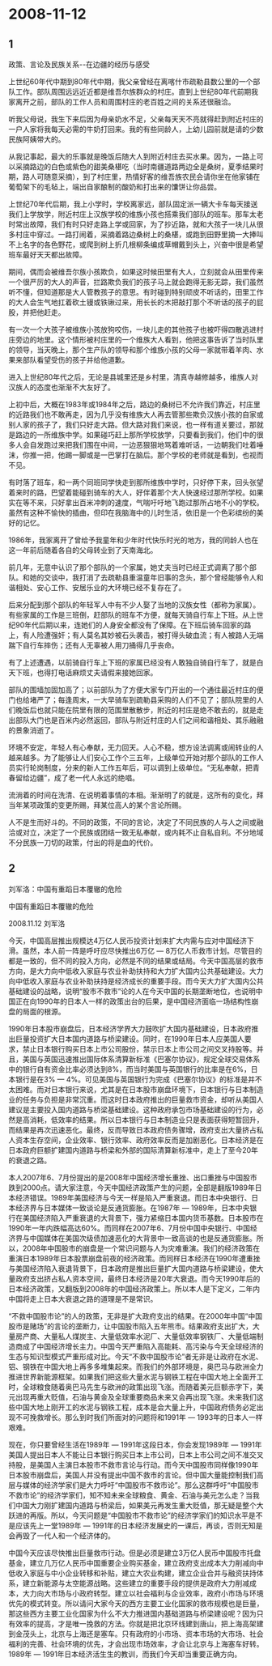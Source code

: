 # 2008-11-12

## 1

政策、言论及民族关系--在边疆的经历与感受   

上世纪60年代中期到80年代中期，我父亲曾经在离喀什市疏勒县数公里的一个部队工作。部队周围远远近近都是维吾尔族群众的村庄。直到上世纪80年代前期我家离开之前，部队的工作人员和周围村庄的老百姓之间的关系还很融洽。

听我父母说，我生下来后因为母亲奶水不足，父亲每天天不亮就得赶到附近村庄的一户人家将我每天必需的牛奶打回来。我的有些同龄人，上幼儿园前就是请的少数民族阿姨带大的。

从我记事起，最大的乐事就是晚饭后随大人到附近村庄去买水果。因为，一路上可以采摘路边的白色或紫色的甜美桑椹吃（当时南疆道路两边全是桑树，夏季结果时期，路人可随意采摘），到了村庄里，热情好客的维吾族农民会请你坐在他家铺在葡萄架下的毛毡上，端出自家酿制的酸奶和打出来的馕饼让你品尝。

上世纪70年代后期，我上小学时，学校离家远，部队固定派一辆大卡车每天接送我们上学放学，附近村庄上汉族学校的维族小孩也搭乘我们部队的班车。那车太老时常出故障，我们有时只好走路上学或回家，为了抄近路，就和大孩子一块儿从很多村庄中穿过。一路打闹着，采摘着路边桑树上的桑椹，或跑到田野里摘一大捧叫不上名字的各色野花，或爬到树上折几根柳条编成草帽戴到头上，兴奋中很是希望班车最好天天都出故障。

期间，偶而会被维吾尔族小孩欺负，如果这时候田里有大人，立刻就会从田里传来一个很严厉的大人的声音，拦路欺负我们的孩子马上就会跑得无影无踪，我们虽然听不懂，但知道那是大人管教孩子的意思。有时碰到特别顽皮不听话的，田里工作的大人会生气地扛着砍土镘或铁锹过来，用长长的木把敲打那个不听话的孩子的屁股，并把他赶走。

有一次一个大孩子被维族小孩放狗咬伤，一块儿走的其他孩子也被吓得四散逃进村庄旁边的地里。这个情形被村庄里的一个维族大人看到，他把这事告诉了当时队里的领导，当天晚上，那个生产队的领导和那个维族小孩的父母一家就带着羊肉、水果来部队看望受伤的孩子并给他道歉。

进入上世纪80年代之后，无论是县城里还是乡村里，清真寺越修越多，维族人对汉族人的态度也渐渐不大友好了。

上初中后，大概在1983年或1984年之后，路边的桑树已不允许我们靠近，村庄里的近路我们也不敢再走，因为几乎没有维族大人再去管那些欺负汉族小孩的自家或别人家的孩子了，我们只好走大路。但大路对我们来说，也一样有道关要过，那就是路边的一所维族中学。如果碰巧赶上那所学校放学，只要看到我们，他们中的很多人会自发跑过来把我们围在中间，一边恶狠狠地骂着难听话，一边朝我们吐着唾沫，你推一把，他踢一脚或是一巴掌打在脑后。那个学校的老师就是看到，也视而不见。

有时落了班车，和一两个同班同学快走到那所维族中学时，只好停下来，回头张望着来时的路，巴望着能碰到骑车的大人，好伴着那个大人快速经过那所学校。如果实在等不来，只好拿出百米冲刺的速度，气喘吁吁地飞跑过那所占地不小的学校。虽然有这种不愉快的插曲，但印在我脑海中的儿时生活，依旧是一个色彩缤纷的美好的记忆。

1986年，我家离开了曾给予我童年和少年时代快乐时光的地方，我的同龄人也在这一年前后随着各自的父母转业到了天南海北。

前几年，无意中认识了那个部队的一个家属，她丈夫当时已经正式调离了那个部队。和她的交谈中，我打消了去疏勒县重温童年旧事的念头，那个曾经能够令人和谐相处、安心工作、安居乐业的大环境已经不复存在了。

后来分配到那个部队的年轻军人中有不少人娶了当地的汉族女性（都称为家属）。有些家属的工作是三班倒，赶部队的班车不方便，就每天骑自行车上下班。从上世纪90年代后期以来，连她们的人身安全都没有了保障。在下班后骑车回家的路上，有人险遭强奸；有人莫名其妙被石头袭击，被打得头破血流；有人被路人无端踹下自行车摔伤；还有人无辜被人用刀捅得几乎丧命。　

有了上述遭遇，以前骑自行车上下班的家属已经没有人敢独自骑自行车了，就是白天下班，也得打电话麻烦丈夫请假来接她回家。

部队的围墙加固加高了；以前部队为了方便大家专门开出的一个通往最近村庄的便门也给堵严了；每逢周末，一大早骑车到疏勒县采购的人们不见了；部队院里的人们晚饭后也就只能在院里有限的范围里散散步，附近的村庄是绝不敢去的，就是走出部队大门也是百米内必然返回，部队与附近村庄的人们之间和谐相处、其乐融融的景象消逝了。

环境不安定，年轻人有心奉献，无力回天。人心不稳，想方设法调离或闹转业的人越来越多。为了能够让人们安心工作个三五年，上级单位开始对那个部队的工作人员实行轮岗制度，分来的新人工作五年后，可以调到上级单位。“无私奉献，把青春留给边疆”，成了老一代人永远的绝唱。

流淌着的时间在洗清、在说明着事情的本相。渐渐明了的就是，这所有的变化，拜当年某项政策的变更所赐，拜某位高人的某个言论所赐。

人不是生而好斗的。不同的政策，不同的言论，决定了不同民族的人与人之间或融洽或对立，决定了一个民族或团结一致无私奉献，或内耗不止自私自利。不分地域不分民族一刀切的政策，付出的将是血的代价。  



## 2

刘军洛：中国有重蹈日本覆辙的危险

中国有重蹈日本覆辙的危险

2008.11.12 刘军洛

今天，中国高层推出规模达4万亿人民币投资计划来扩大内需与应对中国经济下滑。虽然，本人前一阵是呼吁应尽快推出6万亿 — 8万亿人币救市计划。尽管目的都是一致的，但不同的投入方向，必然是不同的结果或结局。今天中国高层的救市方向，是大力向中低收入家庭与农业补助扶持和大力扩大国内公共基础建设。大力向中低收入家庭与农业补助扶持是经济成长的重要手段。而今天大力扩大国内公共基础建设的战略，说明“股市不救市”论的人在今天中国的长期垄断地位，也说明中国正在向1990年的日本人一样的政策出台的后果，是中国经济面临一场结构性崩盘的局面的根源。

1990年日本股市崩盘后，日本经济学界大力鼓吹扩大国内基础建设，日本政府推出巨量投资扩大日本国内道路与桥梁建设。同时，在1990年日本人应美国人要求，禁止日本银行购买日本上市公司股份，禁示日本上市公司之间交叉持股等。并且，美国与英国迅速推出国际体系清算新标准《巴塞尔协议》，规定全球交易体系中的银行自有资金比率必须达到8%，而当时美国与英国银行的比率是在6%，日本银行是在3% — 4%。可见美国与英国银行为完成《巴塞尔协议》的标准是并不太困难。而对日本银行来说，尤其是在日本股市崩盘环境下，日本银行与日本制造业的任务与负担是非常沉重。而这时日本政府推出的巨量救市资金，却听从美国人建议是主要投入国内道路与桥梁基础建设。这种政府承包市场基础建设的行为，必然是高消耗，低效率的结果。所以日本银行与日本制造业只是表面获得短暂回升，而结果是再次迅速恶化。最终，反而导致日本政府债务骤增，政府支出大量挤占私人资本生存空间，企业效率、银行效率、政府效率反而是加剧恶化。日本经济是在日本政府巨额扩建国内道路与桥梁和外部的国际清算新标准中，走上了至今20年的衰退之路。

本人2007年6、7月份提出的是2008年中国经济增长重挫、出口重挫与中国股市跌到2000点。请大家注意，今天中国经济政策产生的问题，全部是翻版1989年日本经济错误。1989年美国经济与今天一样是陷入严重衰退。而日本中央银行、日本经济界与日本媒体一致谈论是反通货膨胀。在1987年 — 1989年，日本中央银行在美国经济陷入严重衰退的大背景下，强力紧缩日本国内货币基数。日本股市在1990年一年内跌幅高达60%。而同样在2007年6、7月份中国中央银行、中国经济界与中国媒体在美国次级债加速恶化的大背景中一致高谈的也是反通货膨胀。所以，2008年中国股市的崩盘是一个常识问题与人为灾难重演。我们的经济政策在重演日本1989年日本股票崩盘前夜的经济政策。而同样日本经济在1990年遭重挫与美国经济陷入衰退背景下，日本政府是推出巨量扩大国内道路与桥梁建设，使大量政府支出挤占私人资本空间，最终日本经济是20年大衰退。而今天1990年后的日本经济政策，又翻版到2008年的中国经济政策上。所以本人是下定义，二年内中国将走上日本大衰退之路的道理是不是常识。

“不救中国股市论”的人的政策，无非是扩大政府支出的结果。在2000年中国“中国股市是赌场”的言论的垄断力，让中国股市陷入五年熊市。结果政府支出扩大，大量房产商、大量私人煤炭主、大量低效率水泥厂、大量低效率钢铁厂、大量低端制造商成了中国经济增长主力。中国今天严重陷入高能耗、高污染与今天全球经济的生态与知识型模式严重形成对比。今天“不救中国股市论”者无非是让政府在水泥、铝、钢铁在中国大地上再多多堆集起来。而我们的外部环境是，奥巴马与欧洲全力推进世界新能源框架。如果我们把这些大量水泥与钢铁工程在中国大地上全面开工时，全球粮食随着奥巴马先生与欧洲的政策出现飞涨。而随着美元巨额赤字下，美元出现再重大贬值，石油与黄金及全球重要商品未来又会再出现飞涨。未来我们这些中国大地上刚开工的水泥与钢铁工程，成本是会大量上升，中国政府债务必定出现不可挽救增长。那么到时我们所面对的问题将和1991年 — 1993年的日本人一样艰难。

现在，你只要曾经生活在1989年 — 1991年这段日本，你会发现1989年 — 1991年美国人提出日本人不能让日本银行购买日本上市公司，日本上市公司之间不准交叉持股，是美国人主演日本股市不救市言论与行动。而今天中国股市同样像1990年日本股市崩盘后，美国人并没有提出中国不救市的言论。但中国大量能控制我们高层与媒体的经济学家们是大力呼吁“中国股市不救市论”。那么这群呼吁“中国股市不救市论”的经济学家们，知不知未来全球粮食、黄金、石油与美元怎么走？当我们中国大力刚扩建国内道路与桥梁后，如果美元再发生重大贬值，那无疑是整个大跃进的再版。所以，今天问题是“中国股市不救市论”的经济学家们的知识水平是不是应该先上一堂1989年 — 1991年的日本经济发展史的一课后，再谈，否则无知是会再毁了一代人和一个经济体的。

中国今天应该尽快推出巨量救市行动。但是必须是建立3万亿人民币中国股市托盘基金，建立几万亿人民币中国重要企业购买基金，建立政府支出成本大力削减向中低收入家庭与中小企业转移和补贴，建立大农业构建，建立企业合并与融资扶持体系，建立新能源与太空能源战略。这些建立的重要手段的提供是政府大力削减成本，大力向大市场与小政府转型。建立以社会福利与企业效率，政府小市场与环境优先的模式转变。所以请问大家今天的西方主要工业化国家的救市规模也是巨量，那这些西方主要工业化国家为什么不大力推进国内基础道路与桥梁建设呢？因为只有效率的提高，才是唯一挽救的方法。你就是把北京环线建到唐山，把上海高架建到金茂头上，北京与上海还是塞车。只有政府的小市场、资本市场的大市场、社会福利的完善、社会环境的优先，才会出现市场效率，才会让北京与上海塞车好转。1989年 — 1991年日本经济活生生的教训，而我们今天却当重要正确方向。

